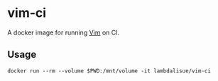 # vim-ci

A docker image for running [Vim][] on CI.

## Usage

```
docker run --rm --volume $PWD:/mnt/volume -it lambdalisue/vim-ci
```

[Vim]: https://github.com/vim/vim
